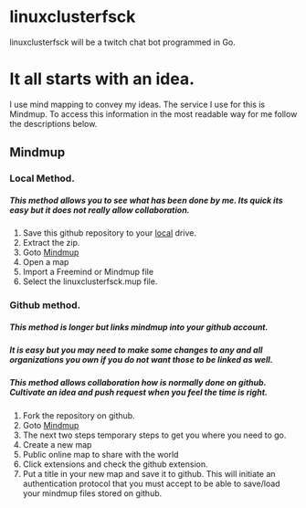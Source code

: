 # linuxclusterfsck
linuxclusterfsck will be a twitch chat bot programmed in Go.

# It all starts with an idea.
I use mind mapping to convey my ideas. The service I use for this is Mindmup. To access this information in the most readable way for me follow the descriptions below.

## Mindmup

### Local Method.
##### This method allows you to see what has been done by me. Its quick its easy but it does not really allow collaboration.

1. Save this github repository to your [local](https://github.com/edge226/linuxclusterfsck/archive/master.zip) drive.
2. Extract the zip.
3. Goto [Mindmup](https://www.mindmup.com/)
4. Open a map
5. Import a Freemind or Mindmup file
6. Select the linuxclusterfsck.mup file.


### Github method.
##### This method is longer but links mindmup into your github account. 
##### It is easy but you may need to make some changes to any and all organizations you own if you do not want those to be linked as well.
##### This method allows collaboration how is normally done on github. Cultivate an idea and push request when you feel the time is right.

1. Fork the repository on github.
2. Goto [Mindmup](https://www.mindmup.com/)
3. The next two steps temporary steps to get you where you need to go.
4. Create a new map
5. Public online map to share with the world
6. Click extensions and check the github extension.
7. Put a title in your new map and save it to github. This will initiate an authentication protocol that you must accept to be able to save/load your mindmup files stored on github.
